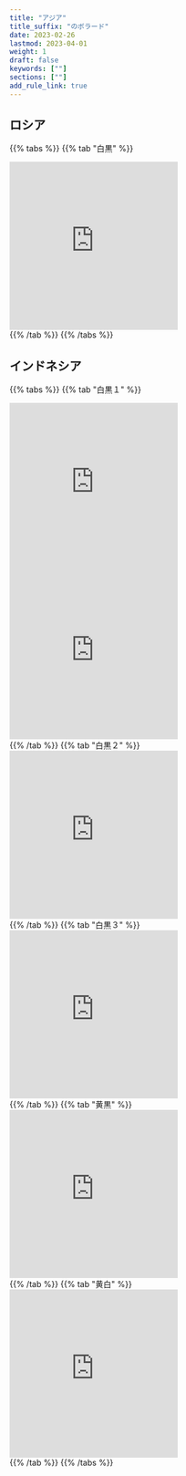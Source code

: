 ```yaml
---
title: "アジア"
title_suffix: "のボラード"
date: 2023-02-26
lastmod: 2023-04-01
weight: 1
draft: false
keywords: [""]
sections: [""]
add_rule_link: true
---
```



## ロシア

{{% tabs  %}}
{{% tab "白黒" %}}
<div class="googlemap-if">
<iframe src="https://www.google.com/maps/embed?pb=!4v1679669317135!6m8!1m7!1sevjy8tbKZ6ln2nb5-JUoxA!2m2!1d42.4806247604114!2d47.87391049290576!3f239.13344430166023!4f-11.851493200195563!5f3.325193203789971" width="295" height="295" style="border:0;" allowfullscreen="" loading="lazy" referrerpolicy="no-referrer-when-downgrade"></iframe>
</div>
{{% /tab %}}
{{% /tabs %}}

## インドネシア

{{% tabs  %}}
{{% tab "白黒１" %}}
<div class="googlemap-if">
<iframe src="https://www.google.com/maps/embed?pb=!4v1679582549229!6m8!1m7!1sT3KNnYGl_xHfL-UR95BjTw!2m2!1d-3.978268755081621!2d122.0536118580309!3f271.754447329389!4f-10.360434027996604!5f3.325193203789971" width="295" height="295" style="border:0;" allowfullscreen="" loading="lazy" referrerpolicy="no-referrer-when-downgrade"></iframe>
<iframe src="https://www.google.com/maps/embed?pb=!4v1679582531179!6m8!1m7!1sqQMFAyQrHxST2kAMX7E6LA!2m2!1d-3.978394726633296!2d122.0533685444394!3f0.8181219918970442!4f-13.264102916929914!5f3.3161661155634223" width="295" height="295" style="border:0;" allowfullscreen="" loading="lazy" referrerpolicy="no-referrer-when-downgrade"></iframe>
</div>
{{% /tab %}}
{{% tab "白黒２" %}}
<div class="googlemap-if">
<iframe src="https://www.google.com/maps/embed?pb=!4v1679582386853!6m8!1m7!1s7MUJHjc3-W06YQ04-CeGaA!2m2!1d-2.010912473286509!2d103.698071860799!3f64.80176304459539!4f-13.026546835984192!5f3.325193203789971" width="295" height="295" style="border:0;" allowfullscreen="" loading="lazy" referrerpolicy="no-referrer-when-downgrade"></iframe>
</div>
{{% /tab %}}
{{% tab "白黒３" %}}
<div class="googlemap-if">
<iframe src="https://www.google.com/maps/embed?pb=!4v1679582506284!6m8!1m7!1smSjFVVuATXxRfRyyHG_S8Q!2m2!1d-9.735660345083325!2d119.9763596936797!3f26.711770850217384!4f-12.43597065866554!5f3.325193203789971" width="295" height="295" style="border:0;" allowfullscreen="" loading="lazy" referrerpolicy="no-referrer-when-downgrade"></iframe>
</div>
{{% /tab %}}
{{% tab "黄黒" %}}
<div class="googlemap-if">
<iframe src="https://www.google.com/maps/embed?pb=!4v1679582470781!6m8!1m7!1sMlGaN-gSRrO77Oypp4rhyA!2m2!1d-7.907873738557404!2d113.2487577525732!3f252.3770014531635!4f-11.287757924856535!5f3.325193203789971" width="295" height="295" style="border:0;" allowfullscreen="" loading="lazy" referrerpolicy="no-referrer-when-downgrade"></iframe>
</div>
{{% /tab %}}
{{% tab "黄白" %}}
<div class="googlemap-if">
<iframe src="https://www.google.com/maps/embed?pb=!4v1679582869229!6m8!1m7!1s71zAsxGsVg8RK-Bx9xPPbw!2m2!1d0.5337558308809719!2d121.4988708387713!3f51.49127860461904!4f-22.352194095376078!5f2.8345434644366074" width="295" height="295" style="border:0;" allowfullscreen="" loading="lazy" referrerpolicy="no-referrer-when-downgrade"></iframe>
</div>
{{% /tab %}}
{{% /tabs %}}